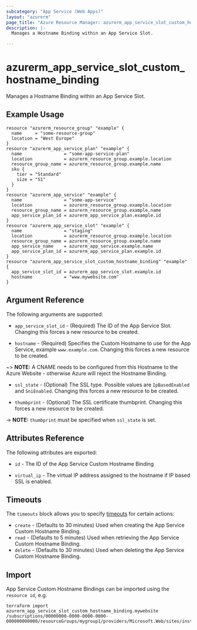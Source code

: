 ```yaml
---
subcategory: "App Service (Web Apps)"
layout: "azurerm"
page_title: "Azure Resource Manager: azurerm_app_service_slot_custom_hostname_binding"
description: |-
  Manages a Hostname Binding within an App Service Slot.

---
```


# azurerm_app_service_slot_custom_hostname_binding

Manages a Hostname Binding within an App Service Slot.

## Example Usage

```hcl
resource "azurerm_resource_group" "example" {
  name     = "some-resource-group"
  location = "West Europe"
}
resource "azurerm_app_service_plan" "example" {
  name                = "some-app-service-plan"
  location            = azurerm_resource_group.example.location
  resource_group_name = azurerm_resource_group.example.name
  sku {
    tier = "Standard"
    size = "S1"
  }
}
resource "azurerm_app_service" "example" {
  name                = "some-app-service"
  location            = azurerm_resource_group.example.location
  resource_group_name = azurerm_resource_group.example.name
  app_service_plan_id = azurerm_app_service_plan.example.id
}
resource "azurerm_app_service_slot" "example" {
  name                = "staging"
  location            = azurerm_resource_group.example.location
  resource_group_name = azurerm_resource_group.example.name
  app_service_name    = azurerm_app_service.example.name
  app_service_plan_id = azurerm_app_service_plan.example.id
}
resource "azurerm_app_service_slot_custom_hostname_binding" "example" {
  app_service_slot_id = azurerm_app_service_slot.example.id
  hostname            = "www.mywebsite.com"
}
```

## Argument Reference

The following arguments are supported:

* `app_service_slot_id` - (Required) The ID of the App Service Slot. Changing this forces a new resource to be created.

* `hostname` - (Required) Specifies the Custom Hostname to use for the App Service, example `www.example.com`. Changing this forces a new resource to be created.

~> **NOTE:** A CNAME needs to be configured from this Hostname to the Azure Website - otherwise Azure will reject the Hostname Binding.

* `ssl_state` - (Optional) The SSL type. Possible values are `IpBasedEnabled` and `SniEnabled`. Changing this forces a new resource to be created.

* `thumbprint` - (Optional) The SSL certificate thumbprint. Changing this forces a new resource to be created.

-> **NOTE:** `thumbprint` must be specified when `ssl_state` is set.

## Attributes Reference

The following attributes are exported:

* `id` - The ID of the App Service Custom Hostname Binding

* `virtual_ip` - The virtual IP address assigned to the hostname if IP based SSL is enabled.

## Timeouts

The `timeouts` block allows you to specify [timeouts](https://www.terraform.io/docs/configuration/resources.html#timeouts) for certain actions:

* `create` - (Defaults to 30 minutes) Used when creating the App Service Custom Hostname Binding.
* `read` - (Defaults to 5 minutes) Used when retrieving the App Service Custom Hostname Binding.
* `delete` - (Defaults to 30 minutes) Used when deleting the App Service Custom Hostname Binding.

## Import

App Service Custom Hostname Bindings can be imported using the `resource id`, e.g.

```shell
terraform import azurerm_app_service_slot_custom_hostname_binding.mywebsite /subscriptions/00000000-0000-0000-0000-000000000000/resourceGroups/mygroup1/providers/Microsoft.Web/sites/instance1/slots/staging/hostNameBindings/mywebsite.com
```
